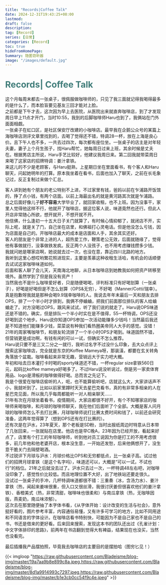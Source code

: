 ```yaml
---
title: "Records|Coffee Talk"
date: 2024-12-31T19:43:25+08:00
lastmod:
draft: false
description: 
tag: [Record]
series: [日常]
categories: [Record]
toc: true
hideFromHomePage:
Summary: 隐匿窃听器
image: "/images/default.jpg"
---
```


# <font color=#417D7A>Records| Coffee Talk</font>

这个月每周末都去一张桌子，很佩服做咖啡师的，只见了我三面就记得我喝得最多的是什么了，而本脸盲要见基友三回才能对上脸。  
之前都是下午才去，这次因为早上去医院，从医院出来就直奔咖啡店，到了才发现周日早上11点才开门，当时10:55，我到的后脚咖啡师Haru也到了，我俩站在门外面面相觑。  
一张桌子在虹口区，是社区保安厅改建的小咖啡店。最早我在企鹅公众号的某篇上海咖啡店测评文章里找到的，去喝了觉得还不错，特调28一杯，放在上海是良心价。且下午人也不多，一共去过四次，每次都有座位坐。一张桌子的店主是对年轻夫妻，妻子上个月生孩子，找Haru帮忙，她每周日过来上班，其余时候是丈夫在。根据男店主所说，Haru手艺比较好，他建议我周日来。第二回我就带菜周日来喝了这家店的招牌特调：姜汁拿铁。  
来这儿的不少是老顾客，与Haru挺熟，上星期日坐在里面看书，有个客人和Haru聊天，问起她明年的打算。原本我坐着在看书，后面也加入了聊天，之前在长毛象记过，反正复制过来做个汇总。  

客人讲到她有个朋友的老公特别不上进，不过家里有钱，爸妈以前在乍浦路开饭馆的，挣了点小钱，有两个店面。以前上海最出名的就是黄河路其次就是乍浦路。  
总之后面好像儿子**好不容易**大学毕业了，就回家收租，也不上班。因为没事干，家里人觉得他这样不行，他就开了咖啡店，据这位客人说，味道竟然也还行。但此人开店非常随心所欲，想开就开，不想开就不开。    
他信佛，什么逢初一十五大日子关门就算了，有时候心情抑郁了，就闭店不开，实际上呢，就是关了门，自己坐在店里，和佛祖打心灵电话。但是他没怎么亏钱，因为店面是自己的。开咖啡店最大的成本是店面和人手，其余其实还好。  
客人的朋友是个非常上进的人，超热爱工作，鞭策老公无效，后面就随缘了，觉得他有事做就行，没事做铁发疯。反正两个人没孩子，也不用考虑赚钱攒多少钱。  
我就问她是哪家店啊，她说就去过一次，也没在意，靠近四川北路的地方。  
我听到这里心想哎哟繁花照进现实，主要是羡慕这种收租生活哈，有机会的话顺便去试试这家咖啡味道如何。  
后面和客人聊了会儿天，天南海北地聊，从日本咖啡店到她教我如何把资产转移至境外。虽然学到了但是我没有资产！  
当然我也不是什么咖啡爱好者，只是随便喝喝，评判标准只有好喝划算（一张桌子），好喝是好喝但是不怎么划算（OPS&无穷），不好喝（Manner/Cotti/瑞幸）。真是抱歉呀我就是那种会喝9.9瑞幸咖啡的人。我说去年年末最后一天和朋友去排OPS，排了一个半小时才排到，我俩不停蛐蛐，把我们前面那位排队的客人给蛐蛐走了。对方没喝过OPS，跟风来试试，听了我们说的就走了。Haru说OPS味道还是不错的。确实，但是排队一个半小时实在是不值得，55一杯特调，OPS还没好喝到这个地步。Haru说你知道OPS参加一次活动能赚多少钱吗！当然最后我还是不知道他们能赚多少钱，菜菜说有种我们看热圈美帝同人大手的感觉。没错！21年的周家嘴咖啡节，和朋友轮流排了一个半小时OPS才喝到。味道固然不错，但营销更是成功啊，有钱有闲的可以一试，但确实不怎么推荐。  
Haru说只要不是三又二分之一就行，我听过名字不过没什么印象，去大众点评上搜索这家咖啡店，完全就是东京的Koffee Mameya呀，那装潢，都要在玄关转角角落放个盆栽。咖啡看起来非常无趣，营销远大于实力吧大概。  
年初和咕去日本灌打卡时喝的sporty味道还不错，一杯regular size拿铁560日元，起码比koffee mameya好喝多了。不过Haru说没听说过，倒是另一家卖体育用品、logo是滑板的咖啡做得好喝。总而言之先记下。  
我是个很爱在咖啡店偷听的人，呃，也不能算偷听吧，店就这么大，大家讲话声不小，我就听到了。比如以前家里蹲时天天去星巴克看书，真的有非常多相亲的人在星巴克见面，所以我几乎每周都能听一对人相亲聊天……  
21年有次在月球坐着看书，疫情期间，大家店都很不好开，有个不知哪家店的咖啡师来喝咖啡，和月球的咖啡师聊天，我在他们后面听了个全部。大概是客人问月球的咖啡师怎么不去打比赛，月球咖啡师说打比赛太费时间和钱了，以前还会研究准备，这两年觉得算了（想到OPS还有在打比赛的）。  
还有次是在沪水，23年夏天，那个老板是SD粉，当时出报纸周边时特意从日本带了几张回来，一张就贴在店里。他店也是早C晚A，23年因为已经开放，看起来好点了，店里有个打工的年轻咖啡师，听到他对员工说因为你是打工的不用考虑很多，前几年他和他老婆开店，根本没生意，一开始还发愁，后来他俩想开了，没生意干脆关门去隔壁喝酒。  
不过锐评下月球与沪水：月球价格比OPS和无穷都低点，比一张桌子高。试过他们的招牌月球拿铁（是这个名字吗），味道还可以，大概是“可以一试，不试也行”的档位。21年之后就没去过了。沪水只去过一次，一杯特调48左右吧，对咖啡没印象了，感觉性价比较低。而且地理位置不大好，出了地铁站还要走很久。  
没试过一张桌子的手冲，几杯特调味道都很不错：三重奏（冰，含汤力水）、姜汁拿铁（热，闻起来姜味很重，但入口又很丝滑，我很讨厌姜但很喜欢他们的姜汁拿铁）、香橙美式（热，非常清甜，咖啡味也很柔和）与南瓜拿铁（热，无咖啡因版，燕麦奶，南瓜味浓郁）。  
这次去在那里随便抽了本字体书看，《从字体开始：设计改变的生活与社会》，意外挺好看的，图片参考丰富，内容通俗易懂，又有许多可学习的地方，比如不同用途和不同语言的字体设计。在咖啡店看书特别快，可能因为不是自己家也不是自己的书，书还是借来的更好看。后来回来搜索，发现这本书的团队还出过《孔雀计划：中文字体排印的思路》，前两年在书店翻到觉得大有裨益，结果现在也没买，当然也没看完。  

最后插播我产品摆拍照，毕竟我去咖啡店的主要目的是摆拍哈（图穷匕见！）  

{{< imgloop "https://raw.githubusercontent.com/Bladeisme/blog-img/master/19a7aa9b8e899c8a.jpeg,https://raw.githubusercontent.com/Bladeisme/blog-img/master/8d1a9914993c7297.jpeg,https://raw.githubusercontent.com/Bladeisme/blog-img/master/b1e3cb0cc54f9c4e.jpeg" >}}  